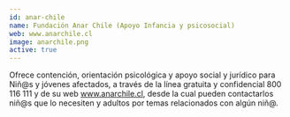 ```yaml
---
id: anar-chile
name: Fundación Anar Chile (Apoyo Infancia y psicosocial)
web: www.anarchile.cl
image: anarchile.png
active: true
---
```

Ofrece contención, orientación psicológica y apoyo social y jurídico para Niñ@s y jóvenes afectados, a través de la línea  gratuita y confidencial 800 116 111 y de su web www.anarchile.cl, desde la cual pueden contactarlos niñ@s que lo necesiten y adultos por temas relacionados con algún niñ@.